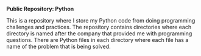 <b>Public Repository: Python</b>
<p>This is a repository where I store my Python code from doing programming challenges and practices. The repository contains directories where each directory is named after the company that provided me with programming questions. There are Python files in each directory where each file has a name of the problem that is being solved.</p>
